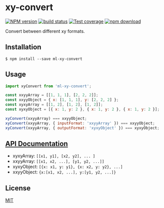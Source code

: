 # xy-convert

  [![NPM version][npm-image]][npm-url]
  [![build status][travis-image]][travis-url]
  [![Test coverage][codecov-image]][codecov-url]
  [![npm download][download-image]][download-url]

Convert between different xy formats.

## Installation

`$ npm install --save ml-xy-convert`

## Usage

```js
import xyConvert from 'ml-xy-convert';

const xxyyArray = [[1, 1, 1], [2, 2, 2]];
const xxyyObject = { x: [1, 1, 1], y: [2, 2, 2] };
const xyxyArray = [[1, 2], [1, 2], [1, 2]];
const xyxyObject = [{ x: 1, y: 2 }, { x: 1, y: 2 }, { x: 1, y: 2 }];

xyConvert(xxyyArray) === xxyyObject;
xyConvert(xxyyArray, { inputFormat: 'xxyyArray' }) === xxyyObject;
xyConvert(xxyyArray, { outputFormat: 'xyxyObject' }) === xyxyObject;
```

## [API Documentation](https://mljs.github.io/xy-convert/)
  * xyxyArray: `[[x1, y1], [x2, y2], ... ]`
  * xxyyArray: `[[x1, x2, ...], [y1, y2, ...]]`
  * xyxyObject: `[{x: x1, y: y1}, {x: x2, y: y2}, ...]`
  * xxyyObject: `{x:[x1, x2, ...], y:[y1, y2, ...]}`

## License

  [MIT](./LICENSE)

[npm-image]: https://img.shields.io/npm/v/ml-xy-convert.svg?style=flat-square
[npm-url]: https://www.npmjs.com/package/ml-xy-convert
[travis-image]: https://img.shields.io/travis/mljs/xy-convert/master.svg?style=flat-square
[travis-url]: https://travis-ci.org/mljs/xy-convert
[codecov-image]: https://img.shields.io/codecov/c/github/mljs/xy-convert.svg?style=flat-square
[codecov-url]: https://codecov.io/gh/mljs/xy-convert
[download-image]: https://img.shields.io/npm/dm/ml-xy-convert.svg?style=flat-square
[download-url]: https://www.npmjs.com/package/ml-xy-convert
